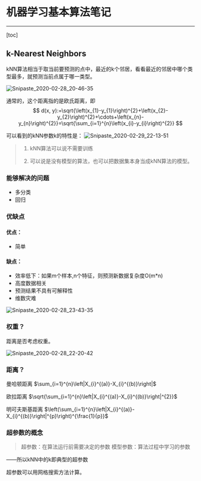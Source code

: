 # 机器学习基本算法笔记

---

[toc]

## k-Nearest Neighbors

kNN算法相当于取当前要预测的点中，最近的k个邻居，看看最近的邻居中哪个类型最多，就预测当前点属于哪一类型。

![Snipaste_2020-02-28_20-46-35](F:\code2\AI\liuyubo机器学习经典算法\note\src\Snipaste_2020-02-28_20-46-35.png)



通常的，这个距离指的是欧氏距离，即
$$
d(x, y):=\sqrt{\left(x_{1}-y_{1}\right)^{2}+\left(x_{2}-y_{2}\right)^{2}+\cdots+\left(x_{n}-y_{n}\right)^{2}}=\sqrt{\sum_{i=1}^{n}\left(x_{i}-y_{i}\right)^{2}}
$$





可以看到的kNN参数k的特性是：
![Snipaste_2020-02-29_22-13-51](F:\code2\AI\liuyubo机器学习经典算法\note\src\Snipaste_2020-02-29_22-13-51.png)




>1. kNN算法可以说不需要训练
>
>2. 可以说是没有模型的算法，也可以把数据集本身当成kNN算法的模型。
>
>



### 能够解决的问题

- 多分类
- 回归



### 优缺点

#### 优点：

- 简单

#### 缺点：

- 效率低下：如果m个样本,n个特征，则预测新数据复杂度O(m*n)
- 高度数据相关
- 预测结果不具有可解释性
- 维数灾难

![Snipaste_2020-02-28_23-43-35](F:\code2\AI\liuyubo机器学习经典算法\note\src\Snipaste_2020-02-28_23-43-35.png)





### 权重？

距离是否考虑权重。

![Snipaste_2020-02-28_22-20-42](F:\code2\AI\liuyubo机器学习经典算法\note\src\Snipaste_2020-02-28_22-20-42.png)





### 距离？

曼哈顿距离  $\sum_{i=1}^{n}\left|X_{i}^{(a)}-X_{i}^{(b)}\right|$

欧拉距离  $\sqrt{\sum_{i=1}^{n}\left|X_{i}^{(a)}-X_{i}^{(b)}\right|^{2}}$

明可夫斯基距离  $\left(\sum_{i=1}^{n}\left|X_{i}^{(a)}-X_{i}^{(b)}\right|^{p}\right)^{\frac{1}{p}}$





### 超参数的概念

> 超参数：在算法运行前需要决定的参数
> 模型参数：算法过程中学习的参数

——所以kNN中的k即典型的超参数



超参数可以用网格搜索方法计算。